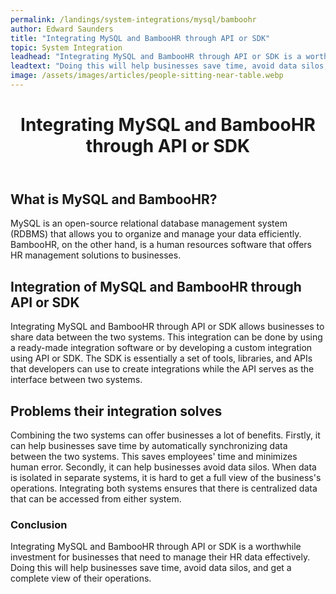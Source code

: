 ```yaml
---
permalink: /landings/system-integrations/mysql/bamboohr
author: Edward Saunders
title: "Integrating MySQL and BambooHR through API or SDK"
topic: System Integration
leadhead: "Integrating MySQL and BambooHR through API or SDK is a worthwhile investment for businesses that need to manage their HR data effectively"
leadtext: "Doing this will help businesses save time, avoid data silos, and get a complete view of their operations."
image: /assets/images/articles/people-sitting-near-table.webp
---
```

<div class="arttext">	<header>
		<h1>Integrating MySQL and BambooHR through API or SDK</h1>
	</header>
	<main>
		<section>
			<h2>What is MySQL and BambooHR?</h2>
			<p>MySQL is an open-source relational database management system (RDBMS) that allows you to organize and manage your data efficiently. BambooHR, on the other hand, is a human resources software that offers HR management solutions to businesses.</p>
		</section>
		<section>
			<h2>Integration of MySQL and BambooHR through API or SDK</h2>
			<p>Integrating MySQL and BambooHR through API or SDK allows businesses to share data between the two systems. This integration can be done by using a ready-made integration software or by developing a custom integration using API or SDK. The SDK is essentially a set of tools, libraries, and APIs that developers can use to create integrations while the API serves as the interface between two systems.</p>
		</section>
		<section>
			<h2>Problems their integration solves</h2>
			<p>Combining the two systems can offer businesses a lot of benefits. Firstly, it can help businesses save time by automatically synchronizing data between the two systems. This saves employees' time and minimizes human error. Secondly, it can help businesses avoid data silos. When data is isolated in separate systems, it is hard to get a full view of the business's operations. Integrating both systems ensures that there is centralized data that can be accessed from either system.</p>
		</section>
	</main>
	<footer>
		<h3>Conclusion</h3>
		<p>Integrating MySQL and BambooHR through API or SDK is a worthwhile investment for businesses that need to manage their HR data effectively. Doing this will help businesses save time, avoid data silos, and get a complete view of their operations.</p>
	</footer>
</div>